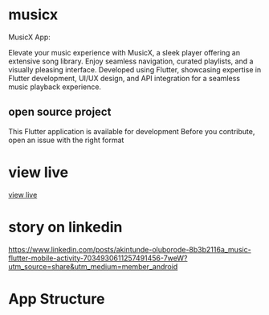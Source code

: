 # musicx

MusicX App:

Elevate your music experience with MusicX, a sleek player offering an extensive song library. Enjoy seamless navigation, curated playlists, and a visually pleasing interface. Developed using Flutter, showcasing expertise in Flutter development, UI/UX design, and API integration for a seamless music playback experience.
## open source project
This  Flutter application is available for development 
Before you contribute, open an issue with the right format 

# view live

[view live ](https://appetize.io/app/ne2zcvbsxomoabtxy76fjhozny?device=pixel4&osVersion=11.0&scale=75)

# story on linkedin


https://www.linkedin.com/posts/akintunde-oluborode-8b3b2116a_music-flutter-mobile-activity-7034930611257491456-7weW?utm_source=share&utm_medium=member_android



# App Structure

